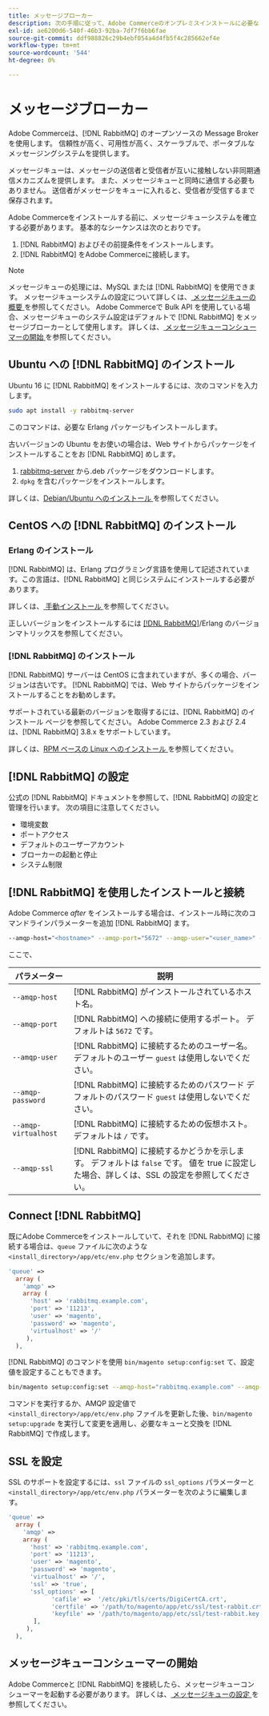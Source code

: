 ```yaml
---
title: メッセージブローカー
description: 次の手順に従って、Adobe Commerceのオンプレミスインストールに必要な Message Broker ソフトウェア（ [!DNL RabbitMQ] など）をインストールして設定します。
exl-id: ae6200d6-540f-46b3-92ba-7df7f6bb6fae
source-git-commit: ddf988826c29b4ebf054a4d4fb5f4c285662ef4e
workflow-type: tm+mt
source-wordcount: '544'
ht-degree: 0%

---
```


# メッセージブローカー

Adobe Commerceは、[!DNL RabbitMQ] のオープンソースの Message Broker を使用します。 信頼性が高く、可用性が高く、スケーラブルで、ポータブルなメッセージングシステムを提供します。

メッセージキューは、メッセージの送信者と受信者が互いに接触しない非同期通信メカニズムを提供します。 また、メッセージキューと同時に通信する必要もありません。 送信者がメッセージをキューに入れると、受信者が受信するまで保存されます。

Adobe Commerceをインストールする前に、メッセージキューシステムを確立する必要があります。 基本的なシーケンスは次のとおりです。

1. [!DNL RabbitMQ] およびその前提条件をインストールします。
1. [!DNL RabbitMQ] をAdobe Commerceに接続します。

>[!NOTE]
>
>メッセージキューの処理には、MySQL または [!DNL RabbitMQ] を使用できます。 メッセージキューシステムの設定について詳しくは、[ メッセージキューの概要 ](https://developer.adobe.com/commerce/php/development/components/message-queues/) を参照してください。 Adobe Commerceで Bulk API を使用している場合、メッセージキューのシステム設定はデフォルトで [!DNL RabbitMQ] をメッセージブローカーとして使用します。 詳しくは、[ メッセージキューコンシューマーの開始 ](../../configuration/cli/start-message-queues.md) を参照してください。

## Ubuntu への [!DNL RabbitMQ] のインストール

Ubuntu 16 に [!DNL RabbitMQ] をインストールするには、次のコマンドを入力します。

```bash
sudo apt install -y rabbitmq-server
```

このコマンドは、必要な Erlang パッケージもインストールします。

古いバージョンの Ubuntu をお使いの場合は、Web サイトからパッケージをインストールすることをお [!DNL RabbitMQ] めします。

1. [rabbitmq-server](https://www.rabbitmq.com/download.html) から.deb パッケージをダウンロードします。
1. `dpkg` を含むパッケージをインストールします。

詳しくは、[Debian/Ubuntu へのインストール ](https://www.rabbitmq.com/install-debian.html) を参照してください。

## CentOS への [!DNL RabbitMQ] のインストール

### Erlang のインストール

[!DNL RabbitMQ] は、Erlang プログラミング言語を使用して記述されています。この言語は、[!DNL RabbitMQ] と同じシステムにインストールする必要があります。

詳しくは、[ 手動インストール ](https://www.erlang-solutions.com/downloads/) を参照してください。

正しいバージョンをインストールするには [[!DNL RabbitMQ]](https://www.rabbitmq.com/which-erlang.html)/Erlang のバージョンマトリックスを参照してください。

### [!DNL RabbitMQ] のインストール

[!DNL RabbitMQ] サーバーは CentOS に含まれていますが、多くの場合、バージョンは古いです。 [!DNL RabbitMQ] では、Web サイトからパッケージをインストールすることをお勧めします。

サポートされている最新のバージョンを取得するには、[!DNL RabbitMQ] のインストール ページを参照してください。 Adobe Commerce 2.3 および 2.4 は、[!DNL RabbitMQ] 3.8.x をサポートしています。

詳しくは、[RPM ベースの Linux へのインストール ](https://www.rabbitmq.com/install-rpm.html) を参照してください。

## [!DNL RabbitMQ] の設定

公式の [!DNL RabbitMQ] ドキュメントを参照して、[!DNL RabbitMQ] の設定と管理を行います。 次の項目に注意してください。

* 環境変数
* ポートアクセス
* デフォルトのユーザーアカウント
* ブローカーの起動と停止
* システム制限

## [!DNL RabbitMQ] を使用したインストールと接続

Adobe Commerce _after_ をインストールする場合は、インストール時に次のコマンドラインパラメーターを追加 [!DNL RabbitMQ] ます。

```bash
--amqp-host="<hostname>" --amqp-port="5672" --amqp-user="<user_name>" --amqp-password="<password>" --amqp-virtualhost="/"
```

ここで、

| パラメーター | 説明 |
|--- |--- |
| `--amqp-host` | [!DNL RabbitMQ] がインストールされているホスト名。 |
| `--amqp-port` | [!DNL RabbitMQ] への接続に使用するポート。 デフォルトは `5672` です。 |
| `--amqp-user` | [!DNL RabbitMQ] に接続するためのユーザー名。 デフォルトのユーザー `guest` は使用しないでください。 |
| `--amqp-password` | [!DNL RabbitMQ] に接続するためのパスワード デフォルトのパスワード `guest` は使用しないでください。 |
| `--amqp-virtualhost` | [!DNL RabbitMQ] に接続するための仮想ホスト。 デフォルトは `/` です。 |
| `--amqp-ssl` | [!DNL RabbitMQ] に接続するかどうかを示します。 デフォルトは `false` です。 値を true に設定した場合、詳しくは、SSL の設定を参照してください。 |

## Connect [!DNL RabbitMQ]

既にAdobe Commerceをインストールしていて、それを [!DNL RabbitMQ] に接続する場合は、`queue` ファイルに次のような `<install_directory>/app/etc/env.php` セクションを追加します。

```php
'queue' =>
  array (
    'amqp' =>
    array (
      'host' => 'rabbitmq.example.com',
      'port' => '11213',
      'user' => 'magento',
      'password' => 'magento',
      'virtualhost' => '/'
     ),
  ),
```

[!DNL RabbitMQ] のコマンドを使用 `bin/magento setup:config:set` て、設定値を設定することもできます。

```bash
bin/magento setup:config:set --amqp-host="rabbitmq.example.com" --amqp-port="11213" --amqp-user="magento" --amqp-password="magento" --amqp-virtualhost="/"
```

コマンドを実行するか、AMQP 設定値で `<install_directory>/app/etc/env.php` ファイルを更新した後、`bin/magento setup:upgrade` を実行して変更を適用し、必要なキューと交換を [!DNL RabbitMQ] で作成します。

## SSL を設定

SSL のサポートを設定するには、`ssl` ファイルの `ssl_options` パラメーターと `<install_directory>/app/etc/env.php` パラメーターを次のように編集します。

```php
'queue' =>
  array (
    'amqp' =>
    array (
      'host' => 'rabbitmq.example.com',
      'port' => '11213',
      'user' => 'magento',
      'password' => 'magento',
      'virtualhost' => '/',
      'ssl' => 'true',
      'ssl_options' => [
            'cafile' =>  '/etc/pki/tls/certs/DigiCertCA.crt',
            'certfile' => '/path/to/magento/app/etc/ssl/test-rabbit.crt',
            'keyfile' => '/path/to/magento/app/etc/ssl/test-rabbit.key'
       ],
     ),
  ),
```

## メッセージキューコンシューマーの開始

Adobe Commerceと [!DNL RabbitMQ] を接続したら、メッセージキューコンシューマーを起動する必要があります。 詳しくは、[ メッセージキューの設定 ](../../configuration/cli/start-message-queues.md) を参照してください。
